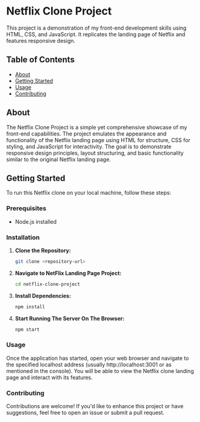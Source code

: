 # Netflix Clone Project

This project is a demonstration of my front-end development skills using HTML, CSS, and JavaScript. It replicates the landing page of Netflix and features responsive design.

## Table of Contents

- [About](#about)
- [Getting Started](#getting-started)
- [Usage](#usage)
- [Contributing](#contributing)

## About

The Netflix Clone Project is a simple yet comprehensive showcase of my front-end capabilities. The project emulates the appearance and functionality of the Netflix landing page using HTML for structure, CSS for styling, and JavaScript for interactivity. The goal is to demonstrate responsive design principles, layout structuring, and basic functionality similar to the original Netflix landing page.

## Getting Started

To run this Netflix clone on your local machine, follow these steps:

### Prerequisites

- Node.js installed

### Installation

1. **Clone the Repository:**

   ```bash
   git clone <repository-url>

2. **Navigate to NetFlix Landing Page Project:**

   ```bash
   cd netflix-clone-project

4. **Install Dependencies:**

   ```bash
   npm install

5. **Start Running The Server On The Browser:**

   ```bash
   npm start

### Usage

Once the application has started, open your web browser and navigate to the specified localhost address (usually http://localhost:3001 or as mentioned in the console). You will be able to view the Netflix clone landing page and interact with its features.

### Contributing

Contributions are welcome! If you'd like to enhance this project or have suggestions, feel free to open an issue or submit a pull request.


